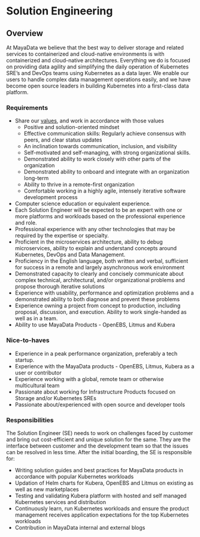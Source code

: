 # Solution Engineering

## Overview

At MayaData we believe that the best way to deliver storage and
related services to containerized and cloud-native environments is
with containerized and cloud-native architectures. Everything we do is
focused on providing data agility and simplifying the daily operation
of Kubernetes SRE’s and DevOps teams using Kubernetes as a data
layer. We enable our users to handle complex data management
operations easily, and we have become open source leaders in building
Kubernetes into a first-class data platform.

### Requirements
- Share our [values](https://github.com/mayadata-io/culture/blob/master/plow.md), and work in accordance with those values
  * Positive and solution-oriented mindset
  * Effective communication skills: Regularly achieve consensus with peers, and clear status updates
  * An inclination towards communication, inclusion, and visibility
  * Self-motivated and self-managing, with strong organizational skills.
  * Demonstrated ability to work closely with other parts of the organization
  * Demonstrated ability to onboard and integrate with an organization long-term
  * Ability to thrive in a remote-first organization
  * Comfortable working in a highly agile, intensely iterative software development process
- Computer science education or equivalent experience.
- Each Solution Engineer will be expected to be an expert with one or more platforms and workloads based on the professional experience and role.
- Professional experience with any other technologies that may be required by the expertise or specialty.
- Proficient in the microservices architecture, ability to debug microservices, ability to explain and understand concepts around Kubernetes, DevOps and Data Management. 
- Proficiency in the English language, both written and verbal, sufficient for success in a remote and largely asynchronous work environment
- Demonstrated capacity to clearly and concisely communicate about complex technical, architectural, and/or organizational problems and propose thorough iterative solutions
- Experience with usability, performance and optimization problems and a demonstrated ability to both diagnose and prevent these problems
- Experience owning a project from concept to production, including proposal, discussion, and execution. Ability to work single-handed as well as in a team.
- Ability to use MayaData Products - OpenEBS, Litmus and Kubera
 
### Nice-to-haves
- Experience in a peak performance organization, preferably a tech startup. 
- Experience with the MayaData products - OpenEBS, Litmus, Kubera as a user or contributor
- Experience working with a global, remote team or otherwise multicultural team
- Passionate about working for Infrastructure Products focused on Storage and/or Kubernetes SREs
- Passionate about/experienced with open source and developer tools


### Responsibilities

The Solution Engineer (SE) needs to work on challenges faced by customer and bring out
cost-efficient and unique solution for the same. They are the interface between customer
and the development team so that the issues can be resolved in less time.
After the initial boarding, the SE is responsible for:

* Writing solution guides and best practices for MayaData products in accordance with popular 
  Kubernetes workloads 
* Updation of Helm charts for Kubera, OpenEBS and Litmus on existing as well as new 
  marketplaces
* Testing and validating Kubera platform with hosted and self managed Kubernetes services 
  and distribution
* Continuously learn, run Kubernetes workloads and ensure the product management receives 
  application expectations for the top Kubernetes workloads
* Contribution in MayaData internal and external blogs
